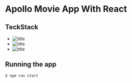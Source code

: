 # Apollo Movie App With React

## TeckStack

- ![title](https://img.shields.io/badge/-React-61DAFB?&logo=React&logoColor=white)
- ![title](https://img.shields.io/badge/-React%20Router-CA4245?&logo=React%20Router&logoColor=white)
- ![title](https://img.shields.io/badge/-Apollo%20GraphQL-311C87?&logo=Apollo%20GraphQL&logoColor=white)

## Running the app

```bash
$ npm run start
```
